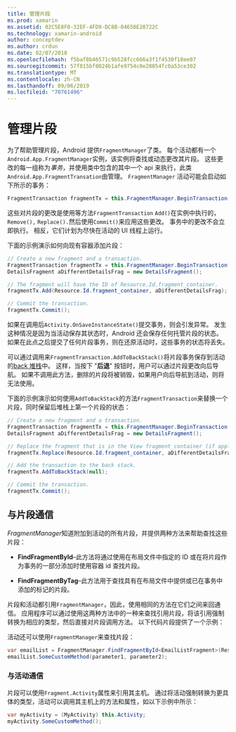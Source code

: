 ```yaml
---
title: 管理片段
ms.prod: xamarin
ms.assetid: 02C5E8F0-32EF-4FD9-DC8B-04650E20722C
ms.technology: xamarin-android
author: conceptdev
ms.author: crdun
ms.date: 02/07/2018
ms.openlocfilehash: f5baf8b46571c9b528fcc666a3f1f4530f18ee07
ms.sourcegitcommit: 57f815bf0024b1afe9754c0e28054fc0a53ce302
ms.translationtype: MT
ms.contentlocale: zh-CN
ms.lasthandoff: 09/06/2019
ms.locfileid: "70761496"
---
```

# <a name="managing-fragments"></a>管理片段

为了帮助管理片段，Android 提供`FragmentManager`了类。 每个活动都有一个`Android.App.FragmentManager`实例，该实例将查找或动态更改其片段。 这些更改的每一组称为*事务*，并使用类中包含的其中一个 api 来执行，此类`Android.App.FragmentTransation`由管理。 `FragmentManager` 活动可能会启动如下所示的事务：

```csharp
FragmentTransaction fragmentTx = this.FragmentManager.BeginTransaction();
```

这些对片段的更改是使用等方法`FragmentTransaction` `Add()`在实例中执行的， `Remove(),` `Replace().`然后使用`Commit()`来应用这些更改。 事务中的更改不会立即执行。
相反，它们计划为尽快在活动的 UI 线程上运行。

下面的示例演示如何向现有容器添加片段：

```csharp
// Create a new fragment and a transaction.
FragmentTransaction fragmentTx = this.FragmentManager.BeginTransaction();
DetailsFragment aDifferentDetailsFrag = new DetailsFragment();

// The fragment will have the ID of Resource.Id.fragment_container.
fragmentTx.Add(Resource.Id.fragment_container, aDifferentDetailsFrag);

// Commit the transaction.
fragmentTx.Commit();
```

如果在调用后`Activity.OnSaveInstanceState()`提交事务，则会引发异常。 发生这种情况是因为当活动保存其状态时，Android 还会保存任何托管片段的状态。 如果在此点之后提交了任何片段事务，则在还原活动时，这些事务的状态将丢失。

可以通过调用来`FragmentTransaction.AddToBackStack()`将片段事务保存到活动的[back 堆栈](https://developer.android.com/guide/topics/fundamentals/tasks-and-back-stack.html)中。 这样，当按下 "**后退**" 按钮时，用户可以通过片段更改向后导航。 如果不调用此方法，删除的片段将被销毁，如果用户向后导航到活动，则将无法使用。

下面的示例演示如何使用`AddToBackStack`的方法`FragmentTransaction`来替换一个片段，同时保留后堆栈上第一个片段的状态：

```csharp
// Create a new fragment and a transaction.
FragmentTransaction fragmentTx = this.FragmentManager.BeginTransaction();
DetailsFragment aDifferentDetailsFrag = new DetailsFragment();

// Replace the fragment that is in the View fragment_container (if applicable).
fragmentTx.Replace(Resource.Id.fragment_container, aDifferentDetailsFrag);

// Add the transaction to the back stack.
fragmentTx.AddToBackStack(null);

// Commit the transaction.
fragmentTx.Commit();
```

## <a name="communicating-with-fragments"></a>与片段通信

*FragmentManager*知道附加到活动的所有片段，并提供两种方法来帮助查找这些片段：

- **FindFragmentById**&ndash;此方法将通过使用在布局文件中指定的 ID 或在将片段作为事务的一部分添加时使用容器 id 查找片段。

- **FindFragmentByTag**&ndash;此方法用于查找具有在布局文件中提供或已在事务中添加的标记的片段。

片段和活动都引用`FragmentManager`，因此，使用相同的方法在它们之间来回通信。 应用程序可以通过使用这两种方法中的一种来查找引用片段，将该引用强制转换为相应的类型，然后直接对片段调用方法。 以下代码片段提供了一个示例：

活动还可以使用`FragmentManager`来查找片段：

```csharp
var emailList = FragmentManager.FindFragmentById<EmailListFragment>(Resource.Id.email_list_fragment);
emailList.SomeCustomMethod(parameter1, parameter2);
```

### <a name="communicating-with-the-activity"></a>与活动通信

片段可以使用`Fragment.Activity`属性来引用其主机。 通过将活动强制转换为更具体的类型，活动可以调用其主机上的方法和属性，如以下示例中所示：

```csharp
var myActivity = (MyActivity) this.Activity;
myActivity.SomeCustomMethod();
```
